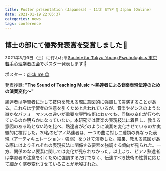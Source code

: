 ```yaml
---
title: Poster presentation (Japanese) - 11th STYP @ Japan (Online)
date: 2021-01-19 22:05:37
categories: news
tags: conference
---
```


## 博士の部にて優秀発表賞を受賞しました 🙈

 2021年3月6日（土）に行われる[Society for Tokyo Young Psychologists 東京若手心理学者の会](https://styp.wordpress.com/)でポスター発表します 🌵

 ポスター：[click me 😉](https://github.com/atsukotominaga/talk/blob/master/2021/STYP.pdf)


発表抄録: **"The Sound of Teaching Music 〜熟達者による音楽表現伝達のための演奏変化〜"**

熟達者は学習者に対して技術を教える際に意図的に強調して実演することがある。これらは学習者の注意を引くためと言われているが、音楽やダンスのような微かなパフォーマンスの違いが重要な専門技術においても、同様の変化が行われているのか明らかになっていない。本研究では音楽の表現技法に着目し、教える意図のある時とない時を比べ、熟達者がどのように演奏を変化させているのか実験的に検討した。20名のピアノ熟達者は、一つの曲に対し二種類の異なった表現（アーティキュレーション・強弱）をつけて演奏した。結果、教える意図がある際にはよりそれぞれの表現技法に関係する要素を強調する傾向が見られた。一方、関係のない要素に関しては変化が見られなかった。以上より、ピアノ熟達者は学習者の注意を引くために強調するだけでなく、伝達すべき技術の性質に応じて細かく演奏変化させていることが示唆された。